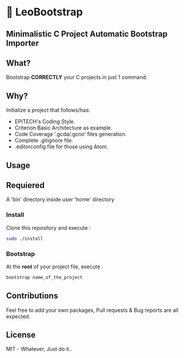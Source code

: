 # :school_satchel: LeoBootstrap
## Minimalistic C Project Automatic Bootstrap Importer

## What?

Bootstrap **CORRECTLY** your C projects in just 1 command.

## Why?

Initialize a project that follows/has:
* EPITECH's Coding Style.
* Criterion Basic Architecture as example.
* Code Coverage '.gcda/.gcno' files generation.
* Complete .gitignore file.
* .editorconfig file for those using Atom.

## Usage

## Requiered
A 'bin' directory inside user 'home' directory

### Install
Clone this repository and execute :
```bash
sudo ./install
```

### Bootstrap
At the **root** of your project file, execute :
```bash
bootstrap name_of_the_project
```

## Contributions

Feel free to add your own packages, Pull requests & Bug reports are all expected.

## License

MIT - Whatever, Just do it..
